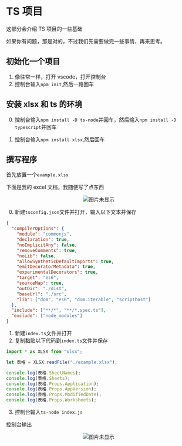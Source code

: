 # TS 项目

这部分会介绍 TS 项目的一些基础

如果你有问题，那是对的，不过我们先需要做完一些事情，再来思考。

## 初始化一个项目

1. 像往常一样，打开 vscode，打开控制台
2. 控制台输入`npm init`,然后一路回车

## 安装 xlsx 和 ts 的环境

0. 控制台输入`npm install -D ts-node`并回车，然后输入`npm install -D typescript`并回车

1. 控制台输入`npm install xlsx`,然后回车

## 撰写程序

首先放置一个`example.xlsx`

下面是我的 excel 文档，我随便写了点东西

<center><img :src="$withBase('/project/xlsx.png')" alt="图片未显示"></center>

0. 新建`tsconfig.json`文件并打开，输入以下文本并保存

```json
{
  "compilerOptions": {
    "module": "commonjs",
    "declaration": true,
    "noImplicitAny": false,
    "removeComments": true,
    "noLib": false,
    "allowSyntheticDefaultImports": true,
    "emitDecoratorMetadata": true,
    "experimentalDecorators": true,
    "target": "es6",
    "sourceMap": true,
    "outDir": "./dist",
    "baseUrl": "./src",
    "lib": ["dom", "es6", "dom.iterable", "scripthost"]
  },
  "include": ["**/*", "**/*.spec.ts"],
  "exclude": ["node_modules"]
}
```

1. 新建`index.ts`文件并打开
2. 复制黏贴以下代码到`index.ts`文件并保存

```js
import * as XLSX from "xlsx";

let 表格 = XLSX.readFile("./example.xlsx");

console.log(表格.SheetNames);
console.log(表格.Sheets);
console.log(表格.Props.Application);
console.log(表格.Props.AppVersion);
console.log(表格.Props.ModifiedDate);
console.log(表格.Props.Worksheets);
```

3.  控制台输入`ts-node index.js`

控制台输出

<center><img :src="$withBase('/project/tspro.png')" alt="图片未显示"></center>
